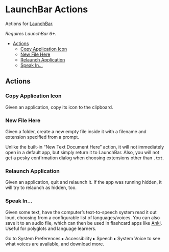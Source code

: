 # LaunchBar Actions

Actions for [LaunchBar](https://www.obdev.at/products/launchbar/).

_Requires LaunchBar 6+._

<!-- Will be auto-generated in a pre-commit hook -->

<!-- toc -->

- [Actions](#actions)
  * [Copy Application Icon](#copy-application-icon)
  * [New File Here](#new-file-here)
  * [Relaunch Application](#relaunch-application)
  * [Speak In…](#speak-in)

<!-- tocstop -->

## Actions

### Copy Application Icon

Given an application, copy its icon to the clipboard.

### New File Here

Given a folder, create a new empty file inside it with a filename and extension specified from a prompt.

Unlike the built-in “New Text Document Here” action, it will not immediately open in a default app, but simply return it to LaunchBar. Also, you will not get a pesky confirmation dialog when choosing extensions other than `.txt`.

### Relaunch Application

Given an application, quit and relaunch it. If the app was running hidden, it will try to relaunch as hidden, too.

### Speak In…

Given some text, have the computer’s text-to-speech system read it out loud, choosing from a configurable list of languages/voices. You can also save it to an audio file, which can then be used in flashcard apps like [Anki](https://apps.ankiweb.net/). Useful for polyglots and language learners.

Go to System Preferences ▸ Accessibility ▸ Speech ▸ System Voice to see what voices are available, and download more.
